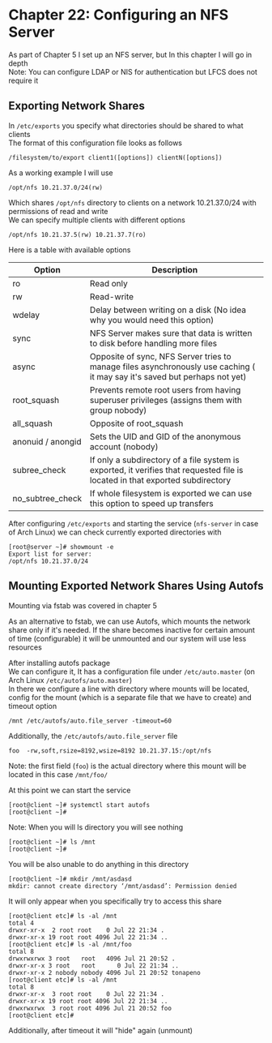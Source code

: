 # Chapter 22: Configuring an NFS Server
As part of Chapter 5 I set up an NFS server, but In this chapter I will go in depth <br>
Note: You can configure LDAP or NIS for authentication but LFCS does not require it 

## Exporting Network Shares
In ``/etc/exports`` you specify what directories should be shared to what clients <br>
The format of this configuration file looks as follows <br>
```
/filesystem/to/export client1([options]) clientN([options])
```
As a working example I will use <br>
```
/opt/nfs 10.21.37.0/24(rw)
```
Which shares ``/opt/nfs`` directory to clients on a network 10.21.37.0/24 with permissions of read and write <br>
We can specify multiple clients with different options <br>
```
/opt/nfs 10.21.37.5(rw) 10.21.37.7(ro)
```
Here is a table with available options <br>

| Option            | Description                                                                                                                   |
|-------------------|-------------------------------------------------------------------------------------------------------------------------------|
| ro                | Read only                                                                                                                     |
| rw                | Read-write                                                                                                                    |
| wdelay            | Delay between writing on a disk (No idea why you would need this option)                                                      |
| sync              | NFS Server makes sure that data is written to disk before handling more files                                                 |
| async             | Opposite of sync, NFS Server tries to manage files asynchronously use caching ( it may say it's saved but perhaps not yet)    |
| root_squash       | Prevents remote root users from having superuser privileges (assigns them with group nobody)                                  |
| all_squash        | Opposite of root_squash                                                                                                       |
| anonuid / anongid | Sets the UID and GID of the anonymous account (nobody)                                                                        |
| subree_check      | If only a subdirectory of a file system is exported, it verifies that requested file is located in that exported subdirectory |
| no_subtree_check  | If whole filesystem is exported we can use this option to speed up transfers                                                  |

After configuring ``/etc/exports`` and starting the service (``nfs-server`` in case of Arch Linux) we can check currently exported directories with <br>
```
[root@server ~]# showmount -e
Export list for server:
/opt/nfs 10.21.37.0/24
```

## Mounting Exported Network Shares Using Autofs
Mounting via fstab was covered in chapter 5 <br>

As an alternative to fstab, we can use Autofs, which mounts the network share only if it's needed. If the share becomes inactive for certain amount of time (configurable) it will be unmounted and our system will use less resources <br>

After installing autofs package <br>
We can configure it, It has a configuration file under ``/etc/auto.master`` (on Arch Linux ``/etc/autofs/auto.master``) <br>
In there we configure a line with directory where mounts will be located, config for the mount (which is a separate file that we have to create) and timeout option <br>
```
/mnt /etc/autofs/auto.file_server -timeout=60
```
Additionally, the ``/etc/autofs/auto.file_server`` file <br>
```
foo  -rw,soft,rsize=8192,wsize=8192 10.21.37.15:/opt/nfs
```
Note: the first field (``foo``) is the actual directory where this mount will be located in this case ``/mnt/foo/`` <br>

At this point we can start the service <br>
```
[root@client ~]# systemctl start autofs
[root@client ~]# 
```

Note: When you will ls directory you will see nothing <br>
```
[root@client ~]# ls /mnt
[root@client ~]# 
```
You will be also unable to do anything in this directory <br>
```
[root@client ~]# mkdir /mnt/asdasd
mkdir: cannot create directory ‘/mnt/asdasd’: Permission denied
```
It will only appear when you specifically try to access this share <br>
```
[root@client etc]# ls -al /mnt
total 4
drwxr-xr-x  2 root root    0 Jul 22 21:34 .
drwxr-xr-x 19 root root 4096 Jul 22 21:34 ..
[root@client etc]# ls -al /mnt/foo
total 8
drwxrwxrwx 3 root   root   4096 Jul 21 20:52 .
drwxr-xr-x 3 root   root      0 Jul 22 21:34 ..
drwxr-xr-x 2 nobody nobody 4096 Jul 21 20:52 tonapeno
[root@client etc]# ls -al /mnt
total 8
drwxr-xr-x  3 root root    0 Jul 22 21:34 .
drwxr-xr-x 19 root root 4096 Jul 22 21:34 ..
drwxrwxrwx  3 root root 4096 Jul 21 20:52 foo
[root@client etc]# 
```
Additionally, after timeout it will "hide" again (unmount) <br>

